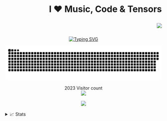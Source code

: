 # <p align="right">  **I :heart: Music, Code & Tensors**  </p>
##### <p align="right"> ![](https://komarev.com/ghpvc/?username=your-github-username&color=green) 

<p align="center">
<a href="https://git.io/typing-svg"><img src="https://readme-typing-svg.demolab.com?font=Fira+Code&weight=800&pause=1000&color=FCF7F9&background=94C53EE1&center=true&vCenter=true&multiline=true&width=700&height=100&lines=I+am+Yaqoob+Abdulhakeem+Omotolani+;An+End+to+End+Freelance+Data+Expert+%26+Mentor%2C+;With+strong+interest+in+AI+(+CV+%26+Recommender+Systems)" alt="Typing SVG" /></a>
 
                             

<a href=#><img src="contributions.svg"></a>

<p align="center"> 
  2023 Visitor count<br>
  <img src="https://profile-counter.glitch.me/bhydemi/count.svg" />
</p>

<p align="center">
 
 
<!-- <a href="https://github.com/bhydemi">
    <img src="https://github-readme-stats.vercel.app/api?username=bhydemi&show_icons=true&count_private=true&show_icons=true&hide_border=true&hide_title=true&card_width=300px&hide_rank=true&bg_color=00000000&theme=dracula">
</a> -->

<a href="https://github.com/bhydemi">
    <img src="https://github-stats-alpha.vercel.app/api?username=bhydemi&cc=94C53EE1&tc=fff&ic=000&bc=0000">
</a>

</p>

<details>
<summary>📈 Stats</summary>
<br>
My Github Stats

![](http://github-profile-summary-cards.vercel.app/api/cards/profile-details?username=bhydemi&theme=dracula) 

![](http://github-profile-summary-cards.vercel.app/api/cards/repos-per-language?username=bhydemi&theme=dracula) 
![](http://github-profile-summary-cards.vercel.app/api/cards/most-commit-language?username=bhydemi&theme=dracula)

![](https://media0.giphy.com/media/3ohs7XWx4zTkL3SKFW/giphy.gif)


<!--
**bhydemi/bhydemi** is a ✨ _special_ ✨ repository because its `README.md` (this file) appears on your GitHub profile.

Here are some ideas to get you started:

- 🔭 I’m currently working on ...
- 🌱 I’m currently learning ...
- 👯 I’m looking to collaborate on ...
- 🤔 I’m looking for help with ...
- 💬 Ask me about ...
- 📫 How to reach me: ...
- 😄 Pronouns: ...
- ⚡ Fun fact: ...
-->
